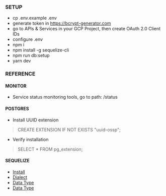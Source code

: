 ### SETUP

- cp .env.example .env
- generate token in https://bcrypt-generator.com
- go to APIs & Services in your GCP Project, then create OAuth 2.0 Client IDs
- configure .env
- npm i
- npm install -g sequelize-cli
- npm run db:setup
- yarn dev

### REFERENCE

#### MONITOR

- Service status monitoring tools, go to path: /status

#### POSTGRES

- Install UUID extension
> CREATE EXTENSION IF NOT EXISTS "uuid-ossp";

- Verify installation
> SELECT * FROM pg_extension;

#### SEQUELIZE

- [Install](https://sequelize.org/docs/v6/getting-started/#installing)
- [Dialect](https://sequelize.org/docs/v6/other-topics/dialect-specific-things/)
- [Data Type](https://sequelize.org/docs/v6/core-concepts/model-basics/#data-types)
- [Data Type](https://sequelize.org/docs/v7/other-topics/other-data-types)
